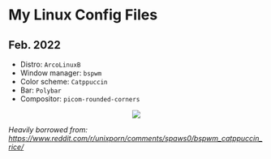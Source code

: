 # My Linux Config Files
## Feb. 2022
- Distro: `ArcoLinuxB`
- Window manager: `bspwm`
- Color scheme: `Catppuccin`
- Bar: `Polybar`
- Compositor: `picom-rounded-corners`
<p align="center">
  <img src="https://user-images.githubusercontent.com/22990262/154865120-672123cf-7dd0-4f27-84da-f4462e9d4648.png" />
</p>

_Heavily borrowed from: https://www.reddit.com/r/unixporn/comments/spaws0/bspwm_catppuccin_rice/_
